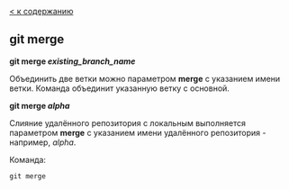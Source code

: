 [< к содержанию](./readme.md)

## git merge

**git merge *existing_branch_name***

Объединить две ветки можно параметром **merge** с указанием имени ветки. Команда объединит указанную ветку с основной.

**git merge *alpha***

Слияние удалённого репозитория с локальным выполняется параметром **merge** с указанием имени удалённого репозитория - например, *alpha*.

Команда:

```bash=
git merge
```